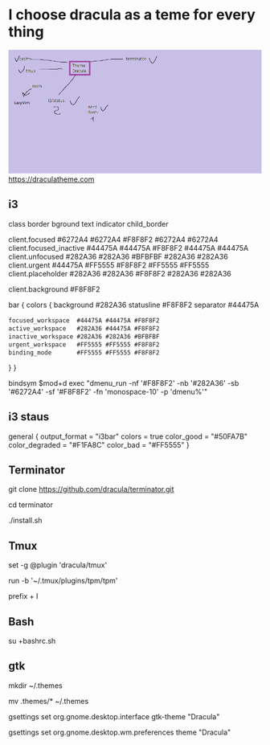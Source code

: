 # I choose dracula as a teme for every thing

![dracula scheme](schema.png)
<https://draculatheme.com>

## i3

class                 border  bground text    indicator child_border

client.focused          #6272A4 #6272A4 #F8F8F2 #6272A4   #6272A4
client.focused_inactive #44475A #44475A #F8F8F2 #44475A   #44475A
client.unfocused        #282A36 #282A36 #BFBFBF #282A36   #282A36
client.urgent           #44475A #FF5555 #F8F8F2 #FF5555   #FF5555
client.placeholder      #282A36 #282A36 #F8F8F2 #282A36   #282A36

client.background       #F8F8F2

bar {
  colors {
    background #282A36
    statusline #F8F8F2
    separator  #44475A

    focused_workspace  #44475A #44475A #F8F8F2
    active_workspace   #282A36 #44475A #F8F8F2
    inactive_workspace #282A36 #282A36 #BFBFBF
    urgent_workspace   #FF5555 #FF5555 #F8F8F2
    binding_mode       #FF5555 #FF5555 #F8F8F2
  }
}

bindsym $mod+d exec "dmenu_run -nf '#F8F8F2' -nb '#282A36' -sb '#6272A4' -sf '#F8F8F2' -fn 'monospace-10' -p 'dmenu%'"

## i3 staus

general {
  output_format = "i3bar"
  colors = true
  color_good = "#50FA7B"
  color_degraded = "#F1FA8C"
  color_bad = "#FF5555"
}

## Terminator

git clone <https://github.com/dracula/terminator.git>

cd terminator

./install.sh

## Tmux

set -g @plugin 'dracula/tmux'

run -b '~/.tmux/plugins/tpm/tpm'

prefix + I

## Bash

su +bashrc.sh

## gtk

mkdir ~/.themes

mv .themes/* ~/.themes

gsettings set org.gnome.desktop.interface gtk-theme "Dracula"

gsettings set org.gnome.desktop.wm.preferences theme "Dracula"
